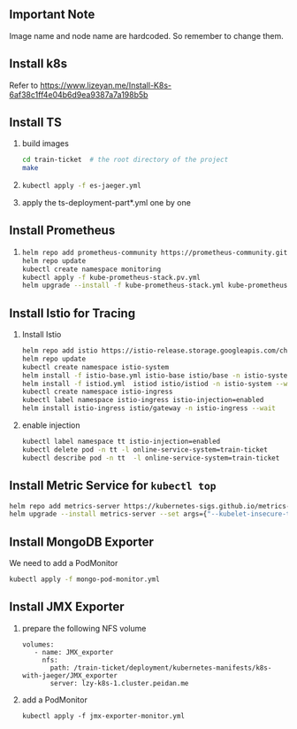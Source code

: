 ## Important Note
Image name and node name are hardcoded. So remember to change them.

## Install k8s
Refer to https://www.lizeyan.me/Install-K8s-6af38c1ff4e04b6d9ea9387a7a198b5b

## Install TS

1. build images
   ```bash
   cd train-ticket  # the root directory of the project
   make
   ```
   
2. ```bash
   kubectl apply -f es-jaeger.yml
   ```

4. apply the ts-deployment-part*.yml one by one

## Install Prometheus

1. ``` bash
   helm repo add prometheus-community https://prometheus-community.github.io/helm-charts
   helm repo update
   kubectl create namespace monitoring
   kubectl apply -f kube-prometheus-stack.pv.yml
   helm upgrade --install -f kube-prometheus-stack.yml kube-prometheus-stack prometheus-community/kube-prometheus-stack -n monitoring
   ```

## Install Istio for Tracing

1. Install Istio
   ```bash
   helm repo add istio https://istio-release.storage.googleapis.com/charts
   helm repo update
   kubectl create namespace istio-system
   helm install -f istio-base.yml istio-base istio/base -n istio-system
   helm install -f istiod.yml  istiod istio/istiod -n istio-system --wait
   kubectl create namespace istio-ingress
   kubectl label namespace istio-ingress istio-injection=enabled
   helm install istio-ingress istio/gateway -n istio-ingress --wait
   ```
   
2. enable injection
   ```bash
   kubectl label namespace tt istio-injection=enabled
   kubectl delete pod -n tt -l online-service-system=train-ticket
   kubectl describe pod -n tt  -l online-service-system=train-ticket
   ```
   
## Install Metric Service for `kubectl top`

```bash
helm repo add metrics-server https://kubernetes-sigs.github.io/metrics-server/
helm upgrade --install metrics-server --set args={"--kubelet-insecure-tls=true"} metrics-server/metrics-server
```

## Install MongoDB Exporter
We need to add a PodMonitor
```bash
kubectl apply -f mongo-pod-monitor.yml
```

## Install JMX Exporter

1. prepare the following NFS volume
   ```
   volumes:
      - name: JMX_exporter
        nfs:
          path: /train-ticket/deployment/kubernetes-manifests/k8s-with-jaeger/JMX_exporter
          server: lzy-k8s-1.cluster.peidan.me
   ```

2. add a PodMonitor
   ```
   kubectl apply -f jmx-exporter-monitor.yml
   ```
